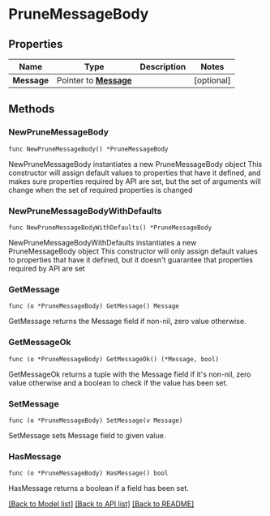 # PruneMessageBody

## Properties

Name | Type | Description | Notes
------------ | ------------- | ------------- | -------------
**Message** | Pointer to [**Message**](Message.md) |  | [optional] 

## Methods

### NewPruneMessageBody

`func NewPruneMessageBody() *PruneMessageBody`

NewPruneMessageBody instantiates a new PruneMessageBody object
This constructor will assign default values to properties that have it defined,
and makes sure properties required by API are set, but the set of arguments
will change when the set of required properties is changed

### NewPruneMessageBodyWithDefaults

`func NewPruneMessageBodyWithDefaults() *PruneMessageBody`

NewPruneMessageBodyWithDefaults instantiates a new PruneMessageBody object
This constructor will only assign default values to properties that have it defined,
but it doesn't guarantee that properties required by API are set

### GetMessage

`func (o *PruneMessageBody) GetMessage() Message`

GetMessage returns the Message field if non-nil, zero value otherwise.

### GetMessageOk

`func (o *PruneMessageBody) GetMessageOk() (*Message, bool)`

GetMessageOk returns a tuple with the Message field if it's non-nil, zero value otherwise
and a boolean to check if the value has been set.

### SetMessage

`func (o *PruneMessageBody) SetMessage(v Message)`

SetMessage sets Message field to given value.

### HasMessage

`func (o *PruneMessageBody) HasMessage() bool`

HasMessage returns a boolean if a field has been set.


[[Back to Model list]](../README.md#documentation-for-models) [[Back to API list]](../README.md#documentation-for-api-endpoints) [[Back to README]](../README.md)


